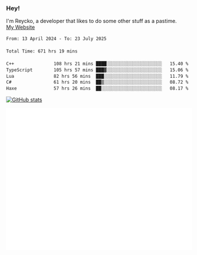 ### Hey!
I'm Reycko, a developer that likes to do some other stuff as a pastime.  
[My Website](https://reycko.root.sx)

<!--START_SECTION:wakasection-->

```txt
From: 13 April 2024 - To: 23 July 2025

Total Time: 671 hrs 19 mins

C++               108 hrs 21 mins ████░░░░░░░░░░░░░░░░░░░░░   15.40 %
TypeScript        105 hrs 57 mins ███▓░░░░░░░░░░░░░░░░░░░░░   15.06 %
Lua               82 hrs 56 mins  ███░░░░░░░░░░░░░░░░░░░░░░   11.79 %
C#                61 hrs 20 mins  ██▒░░░░░░░░░░░░░░░░░░░░░░   08.72 %
Haxe              57 hrs 26 mins  ██░░░░░░░░░░░░░░░░░░░░░░░   08.17 %
```

<!--END_SECTION:wakasection-->

[![GitHub stats](https://github-readme-stats.vercel.app/api?username=Reycko&show_icons=true&theme=dark&hide_title=true&count_private=true)](https://github.com/anuraghazra/github-readme-stats)

![Metrics](/github-metrics.svg)
